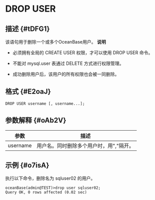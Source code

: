 DROP USER 
==============================



描述 {#tDFG1}
-----------

该语句用于删除一个或多个OceanBase用户。
**说明**



* 必须拥有全局的 CREATE USER 权限，才可以使用 DROP USER 命令。

  

* 不能对 mysql.user 表通过 DELETE 方式进行权限管理。

  

* 成功删除用户后，该用户的所有权限也会被一同删除。

  




格式 {#E2oaJ}
-----------

    DROP USER username [, username...];



参数解释 {#oAb2V}
-------------



|    参数    |          描述           |
|----------|-----------------------|
| username | 用户名。同时删除多个用户时，用","隔开。 |



示例 {#o7isA}
-----------

执行以下命令，删除名为 sqluser02 的用户。

    oceanBase(admin@TEST)>drop user sqluser02;
    Query OK, 0 rows affected (0.02 sec)



